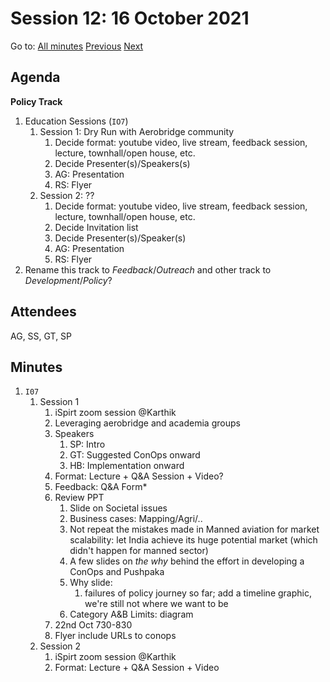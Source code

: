 # Session 12: 16 October 2021

Go to: [All minutes](../index.md) [Previous](./mom-1210.md) [Next](mom-1910.md)

## Agenda

**Policy Track**

1. Education Sessions (`IO7`)
   1. Session 1: Dry Run with Aerobridge community
      1. Decide format: youtube video, live stream, feedback session, lecture, townhall/open house, etc.
      1. Decide Presenter(s)/Speakers(s)
      1. AG: Presentation
      1. RS: Flyer
   1. Session 2: ??
      1. Decide format: youtube video, live stream, feedback session, lecture, townhall/open house, etc.
      1. Decide Invitation list
      1. Decide Presenter(s)/Speaker(s)
      1. AG: Presentation
      1. RS: Flyer
1. Rename this track to *Feedback*/*Outreach* and other track to *Development*/*Policy*?

## Attendees

AG, SS, GT, SP

## Minutes

1. `I07`
    1. Session 1
        1. iSpirt zoom session @Karthik
        2. Leveraging aerobridge and academia groups
        3. Speakers
            1. SP: Intro
            2. GT: Suggested ConOps onward
            3. HB: Implementation onward 
        4. Format: Lecture + Q&A Session + Video?
        5. Feedback: Q&A Form*
        6. Review PPT
            1. Slide on Societal issues 
            2. Business cases: Mapping/Agri/..
            3. Not repeat the mistakes made in Manned aviation for market scalability: let India achieve its huge potential market (which didn't happen for manned sector) 
            4. A few slides on *the why* behind the effort in developing a ConOps and Pushpaka
            5. Why slide:
                1. failures of policy journey so far; add a timeline graphic, we're still not where we want to be
            6. Category A&B Limits: diagram
        7. 22nd Oct 730-830
        8. Flyer include URLs to conops 
    2. Session 2
        1. iSpirt zoom session @Karthik
        2. Format: Lecture + Q&A Session + Video

